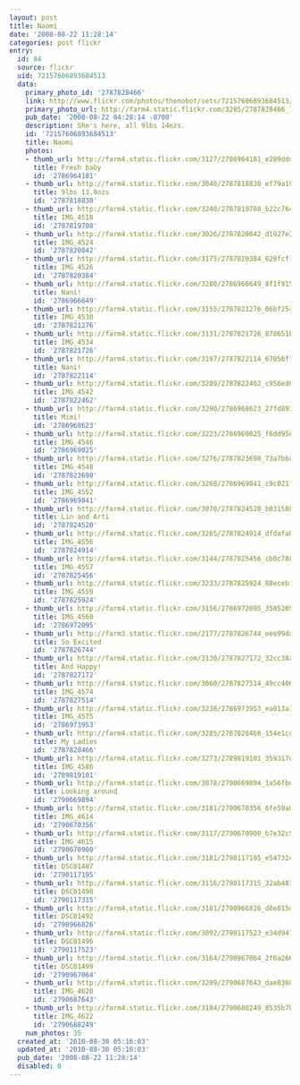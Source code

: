 ```yaml
---
layout: post
title: Naomi
date: '2008-08-22 11:28:14'
categories: post flickr
entry:
  id: 84
  source: flickr
  uid: 72157606893684513
  data:
    primary_photo_id: '2787828466'
    link: http://www.flickr.com/photos/thenobot/sets/72157606893684513/
    primary_photo_url: http://farm4.static.flickr.com/3285/2787828466_154e1cdb95_m.jpg
    pub_date: '2008-08-22 04:28:14 -0700'
    description: She's here, all 9lbs 14ozs.
    id: '72157606893684513'
    title: Naomi
    photos:
    - thumb_url: http://farm4.static.flickr.com/3127/2786964181_e289dddc9c_s.jpg
      title: Fresh baby
      id: '2786964181'
    - thumb_url: http://farm4.static.flickr.com/3048/2787818830_ef79a19108_s.jpg
      title: 9lbs 13.9ozs
      id: '2787818830'
    - thumb_url: http://farm4.static.flickr.com/3240/2787819708_b22c764fc4_s.jpg
      title: IMG_4518
      id: '2787819708'
    - thumb_url: http://farm4.static.flickr.com/3026/2787820042_d1927e2048_s.jpg
      title: IMG_4524
      id: '2787820042'
    - thumb_url: http://farm4.static.flickr.com/3175/2787820384_620fcf147f_s.jpg
      title: IMG_4526
      id: '2787820384'
    - thumb_url: http://farm4.static.flickr.com/3280/2786966649_8f1f9155f2_s.jpg
      title: Nani!
      id: '2786966649'
    - thumb_url: http://farm4.static.flickr.com/3155/2787821276_06bf25467e_s.jpg
      title: IMG_4530
      id: '2787821276'
    - thumb_url: http://farm4.static.flickr.com/3131/2787821726_878651b7d0_s.jpg
      title: IMG_4534
      id: '2787821726'
    - thumb_url: http://farm4.static.flickr.com/3197/2787822114_67856f1002_s.jpg
      title: Nani!
      id: '2787822114'
    - thumb_url: http://farm4.static.flickr.com/3289/2787822462_c956ed6c23_s.jpg
      title: IMG_4542
      id: '2787822462'
    - thumb_url: http://farm4.static.flickr.com/3290/2786968623_27fd893bb7_s.jpg
      title: Mimi!
      id: '2786968623'
    - thumb_url: http://farm4.static.flickr.com/3223/2786969025_f6dd95e497_s.jpg
      title: IMG_4546
      id: '2786969025'
    - thumb_url: http://farm4.static.flickr.com/3276/2787823698_73a7bbc93a_s.jpg
      title: IMG_4548
      id: '2787823698'
    - thumb_url: http://farm4.static.flickr.com/3268/2786969841_c9c021f126_s.jpg
      title: IMG_4552
      id: '2786969841'
    - thumb_url: http://farm4.static.flickr.com/3070/2787824520_b031588f1b_s.jpg
      title: Lin and Arti
      id: '2787824520'
    - thumb_url: http://farm4.static.flickr.com/3265/2787824914_dfdafab8d1_s.jpg
      title: IMG_4556
      id: '2787824914'
    - thumb_url: http://farm4.static.flickr.com/3144/2787825456_cb0c7880a9_s.jpg
      title: IMG_4557
      id: '2787825456'
    - thumb_url: http://farm4.static.flickr.com/3233/2787825924_88ecebfe59_s.jpg
      title: IMG_4559
      id: '2787825924'
    - thumb_url: http://farm4.static.flickr.com/3156/2786972095_3585205970_s.jpg
      title: IMG_4560
      id: '2786972095'
    - thumb_url: http://farm3.static.flickr.com/2177/2787826744_eee99da352_s.jpg
      title: So Excited
      id: '2787826744'
    - thumb_url: http://farm4.static.flickr.com/3130/2787827172_32cc38acd2_s.jpg
      title: And Happy!
      id: '2787827172'
    - thumb_url: http://farm4.static.flickr.com/3060/2787827514_49cc406ce2_s.jpg
      title: IMG_4574
      id: '2787827514'
    - thumb_url: http://farm4.static.flickr.com/3238/2786973953_ea013a3fe7_s.jpg
      title: IMG_4575
      id: '2786973953'
    - thumb_url: http://farm4.static.flickr.com/3285/2787828466_154e1cdb95_s.jpg
      title: My Ladies
      id: '2787828466'
    - thumb_url: http://farm4.static.flickr.com/3273/2789819101_359317d7a9_s.jpg
      title: IMG_4586
      id: '2789819101'
    - thumb_url: http://farm4.static.flickr.com/3078/2790669894_1a56fbef70_s.jpg
      title: Looking around
      id: '2790669894'
    - thumb_url: http://farm4.static.flickr.com/3181/2790670356_6fe59a0b58_s.jpg
      title: IMG_4614
      id: '2790670356'
    - thumb_url: http://farm4.static.flickr.com/3117/2790670900_b7e32c591a_s.jpg
      title: IMG_4615
      id: '2790670900'
    - thumb_url: http://farm4.static.flickr.com/3181/2790117195_e54732ce9b_s.jpg
      title: DSC01487
      id: '2790117195'
    - thumb_url: http://farm4.static.flickr.com/3116/2790117315_32ab4814f1_s.jpg
      title: DSC01490
      id: '2790117315'
    - thumb_url: http://farm4.static.flickr.com/3181/2790966826_d8e815d1c9_s.jpg
      title: DSC01492
      id: '2790966826'
    - thumb_url: http://farm4.static.flickr.com/3092/2790117523_e34d941603_s.jpg
      title: DSC01496
      id: '2790117523'
    - thumb_url: http://farm4.static.flickr.com/3164/2790967064_2f6a266270_s.jpg
      title: DSC01499
      id: '2790967064'
    - thumb_url: http://farm4.static.flickr.com/3209/2790687643_dae83689a6_s.jpg
      title: IMG_4620
      id: '2790687643'
    - thumb_url: http://farm4.static.flickr.com/3184/2790688249_8535b7b5d7_s.jpg
      title: IMG_4622
      id: '2790688249'
    num_photos: 35
  created_at: '2010-08-30 05:16:03'
  updated_at: '2010-08-30 05:16:03'
  pub_date: '2008-08-22 11:28:14'
  disabled: 0
---
```

